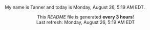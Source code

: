 My name is Tanner and today is Monday, August 26, 5:19 AM EDT.

<p align="center">This <i>README</i> file is generated <b>every 3 hours</b>!</br>Last refresh: Monday, August 26, 5:19 AM EDT<br /></p>
